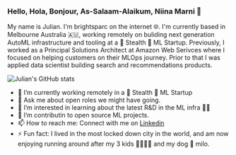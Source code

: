 ### Hello, Hola, Bonjour, As-Salaam-Alaikum, Niina Marni 👋

My name is Julian. I'm brightsparc on the internet 🌐.  I'm currently based in Melbourne Australia 🇦🇺, working remotely on buliding next generation AutoML infrastructure and tooling at a 🤫 Stealth 🤖 ML Startup.  Previously, I worked as a Principal Solutions Architect at Amazon Web Serivces where I focused on helping customers on their MLOps journey.  Prior to that I was applied data scientist building search and recommendations products.   

![Julian's GitHub stats](https://github-readme-stats.vercel.app/api?username=brightsparc&show_icons=true&theme=synthwave)

- 🔭 I’m currently working remotely in a 🤫 Stealth 🤖 ML Startup
- 💬 Ask me about open roles we might have going.
- 🌱 I’m interested in learning about the latest R&D in the ML infra 👨‍🔧  
- 👯 I’m contributin to open source ML projects.
- 📫 How to reach me: Connect with me on [Linkedin](https://www.linkedin.com/in/julianbright/)
- ⚡ Fun fact: I lived in the most locked down city in the world, and am now enjoying running around after my 3 kids 👨‍👩‍👧‍👦 and my dog 🐶 milo.
